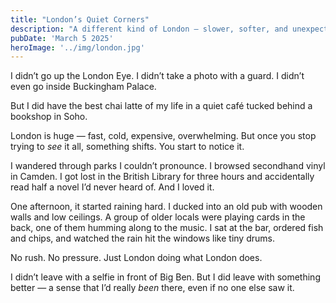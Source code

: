 ```yaml
---
title: "London’s Quiet Corners"
description: "A different kind of London — slower, softer, and unexpectedly personal"
pubDate: 'March 5 2025'
heroImage: '../img/london.jpg'
---
```


I didn’t go up the London Eye. I didn’t take a photo with a guard. I didn’t even go inside Buckingham Palace.

But I did have the best chai latte of my life in a quiet café tucked behind a bookshop in Soho.

London is huge — fast, cold, expensive, overwhelming. But once you stop trying to *see* it all, something shifts. You start to notice it.

I wandered through parks I couldn’t pronounce. I browsed secondhand vinyl in Camden. I got lost in the British Library for three hours and accidentally read half a novel I’d never heard of. And I loved it.

One afternoon, it started raining hard. I ducked into an old pub with wooden walls and low ceilings. A group of older locals were playing cards in the back, one of them humming along to the music. I sat at the bar, ordered fish and chips, and watched the rain hit the windows like tiny drums.

No rush. No pressure. Just London doing what London does.

I didn’t leave with a selfie in front of Big Ben. But I did leave with something better — a sense that I’d really *been* there, even if no one else saw it.
